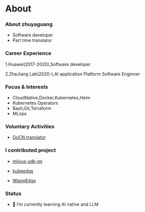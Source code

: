 # About


### About zhuyaguang

- Software developer
- Part time translator



### Career Experience

1.Huawei(2017-2020),Software developer

2.ZheJiang Lab(2020-),AI application Platform Software Enginner



### Focus & Interests

- CloudNative,Docker,Kubernetes,Helm
- Kubernetes Operators
- Bash,Git,Terraform
- MLops



### Voluntary Activities

- [GoCN  translator](https://github.com/gocn/translator)



### I contributed project 

- [milvus-sdk-go](https://github.com/milvus-io/milvus-sdk-go)

- [kubeedge](https://github.com/kubeedge/kubeedge)
- [WasmEdge](https://github.com/WasmEdge/WasmEdge)



### Status

- 🌱 I’m currently learning AI native and LLM 



